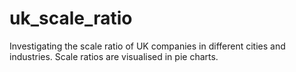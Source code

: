 # uk_scale_ratio

Investigating the scale ratio of UK companies in different cities and industries. Scale ratios are visualised in pie charts.
